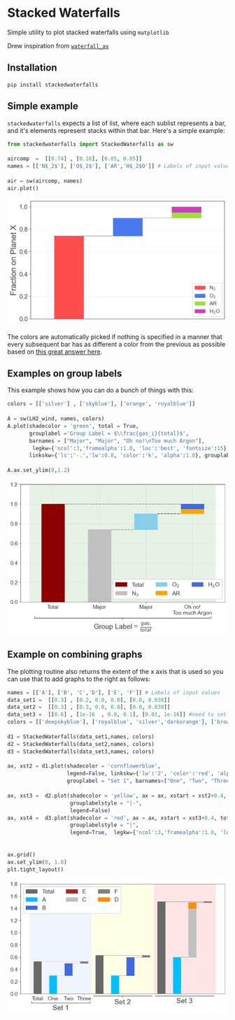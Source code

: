 # Stacked Waterfalls

Simple utility to plot stacked waterfalls using `matplotlib`

Drew inspiration from [`waterfall_ax`](https://github.com/microsoft/waterfall_ax)

## Installation

```
pip install stackedwaterfalls
```
## Simple example

`stackedwaterfalls` expects a list of list, where each sublist represents a bar, and it's elements represent stacks within that bar.
Here's a simple example:
```python
from stackedwaterfalls import StackedWaterfalls as sw

aircomp  =  [[0.74] , [0.16], [0.05, 0.05]]
names = [['N$_2$'], ['O$_2$'], ['AR','H$_2$O']] # Labels of input values

air = sw(aircomp, names)
air.plot()
```
![Simple Example](examples/simple_example.png)

The colors are automatically picked if nothing is specified in a manner that every subsequent bar has as different a color from the previous as possible based on [this great answer here](https://gamedev.stackexchange.com/questions/46463/how-can-i-find-an-optimum-set-of-colors-for-10-players/46469#46469).

## Examples on group labels

This example shows how you can do a bunch of things with this:

```python
colors = [['silver'] , ['skyblue'], ['orange', 'royalblue']] 

A = sw(LH2_wind, names, colors)
A.plot(shadecolor = 'green', total = True,
       grouplabel ='Group Label = $\\frac{gas_i}{total}$', 
       barnames = ["Major", "Major", "Oh no!\nToo much Argon"],  
        legkw={'ncol':3,'framealpha':1.0, 'loc':'best', 'fontsize':15}, totalcolor = 'darkred',
       linkskw={'ls':'-.','lw':0.8, 'color':'k', 'alpha':1.0}, grouplabelstyle="]-")

A.ax.set_ylim(0,1.2)
```
![Example](examples/less_simple_example.png)

## Example on combining graphs

The plotting routine also returns the extent of the x axis that is used so you can use that to add graphs to the right as follows:

```python
names = [['A'], ['B', 'C','D'], ['E', 'F']] # Labels of input values
data_set1 =  [[0.3] , [0.2, 0.0, 0.0], [0.0, 0.030]] 
data_set2 =  [[0.3] , [0.3, 0.0, 0.0], [0.0, 0.030]] 
data_set3 =  [[0.6] , [1e-16  , 0.8, 0.1], [0.01, 1e-16]] #need to set 0's here to very small num that is not zero to force legend elements
colors = [['deepskyblue'], ['royalblue', 'silver','darkorange'], ['brown', 'grey']]

d1 = StackedWaterfalls(data_set1,names, colors)
d2 = StackedWaterfalls(data_set2,names, colors)
d3 = StackedWaterfalls(data_set3,names, colors)

ax, xst2 = d1.plot(shadecolor = 'cornflowerblue',
                   legend=False, linkskw={'lw':'2', 'color':'red', 'alpha':0.1}, total = True, 
                   grouplabel = "Set 1", barnames=["One", "Two", "Three"], grouplabelstyle = ']')
                   
ax, xst3 =  d2.plot(shadecolor = 'yellow', ax = ax, xstart = xst2+0.4, total = True,grouplabel = "Set 2", 
                    grouplabelstyle = "|-",
                    legend=False)
ax, xst4 =  d3.plot(shadecolor = 'red', ax = ax, xstart = xst3+0.4, total = True, grouplabel = "Set 3",
                    grouplabelstyle = "|",
                    legend=True,  legkw={'ncol':3,'framealpha':1.0, 'loc':'best', 'fontsize':15})


ax.grid()
ax.set_ylim(0, 1.8)
plt.tight_layout()
```
![Complex Example](examples/complex_example.png)

